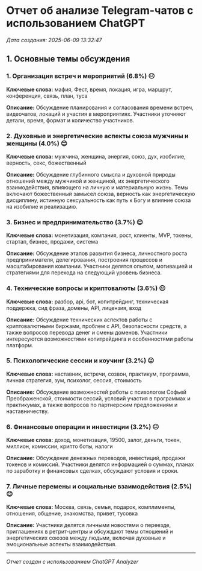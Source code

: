 # Отчет об анализе Telegram-чатов с использованием ChatGPT

*Дата создания: 2025-06-09 13:32:47*

## 1. Основные темы обсуждения

### 1. Организация встреч и мероприятий (6.8%) 😐

**Ключевые слова:** мафия, Фест, время, локация, игра, маршрут, конференция, связь, план, туса

**Описание:** Обсуждение планирования и согласования времени встреч, видеочатов, локаций и участия в мероприятиях. Участники уточняют детали, время, формат и количество участников.

### 2. Духовные и энергетические аспекты союза мужчины и женщины (4.0%) 😊

**Ключевые слова:** мужчина, женщина, энергия, союз, дух, изобилие, верность, секс, божественный

**Описание:** Обсуждение глубинного смысла и духовной природы отношений между мужчиной и женщиной, их энергетического взаимодействия, влияющего на личную и материальную жизнь. Темы включают божественный замысел союза, верность как энергетическую дисциплину, истинную сексуальность как путь к Богу и влияние союза на изобилие и реализацию.

### 3. Бизнес и предпринимательство (3.7%) 😊

**Ключевые слова:** монетизация, компания, рост, клиенты, MVP, токены, стартап, бизнес, продажи, система

**Описание:** Обсуждение этапов развития бизнеса, личностного роста предпринимателя, делегирования, построения процессов и масштабирования компании. Участники делятся опытом, мотивацией и стратегиями для перехода на следующий уровень бизнеса.

### 4. Технические вопросы и криптовалюты (3.6%) 😐

**Ключевые слова:** разбор, api, бот, копитрейдинг, техническая поддержка, сид фраза, домены, API, лицензия, вход

**Описание:** Обсуждение технических аспектов работы с криптовалютными биржами, проблем с API, безопасности средств, а также вопросов перевода денег и смены доменов. Участники интересуются возможностями копитрейдинга и особенностями работы платформ.

### 5. Психологические сессии и коучинг (3.2%) 😐

**Ключевые слова:** наставник, встречи, созвон, практикум, программа, личная стратегия, зум, психолог, сессия, стоимость

**Описание:** Обсуждение возможностей работы с психологом Софьей Преображенской, стоимости сессий, условий участия в программах и практикумах, а также вопросов по партнерским предложениям и наставничеству.

### 6. Финансовые операции и инвестиции (3.2%) 😐

**Ключевые слова:** доход, монетизация, 19500, залог, деньги, токен, миллион, комиссии, крипто боты, налоги

**Описание:** Обсуждение денежных переводов, инвестиций, продажи токенов и комиссий. Участники делятся информацией о суммах, планах по заработку и финансовых сделках, обсуждают условия и сроки.

### 7. Личные перемены и социальные взаимодействия (2.5%) 😊

**Ключевые слова:** Москва, связь, семья, подарок, комплименты, отношения, общение, знакомства, привет, тусовка

**Описание:** Участники делятся личными новостями о переезде, приглашениях в ретрит-центры и обсуждают темы отношений и энергетических союзов между людьми, включая духовные и эмоциональные аспекты взаимодействия.


---

*Отчет создан с использованием ChatGPT Analyzer*